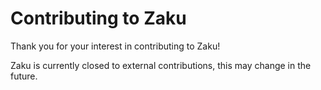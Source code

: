 # Contributing to Zaku

Thank you for your interest in contributing to Zaku!

Zaku is currently closed to external contributions, this may change in the future.

